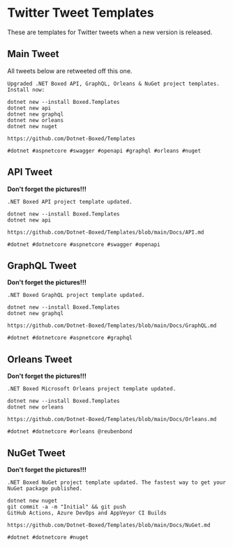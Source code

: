 # Twitter Tweet Templates

These are templates for Twitter tweets when a new version is released.

## Main Tweet

All tweets below are retweeted off this one.

```
Upgraded .NET Boxed API, GraphQL, Orleans & NuGet project templates. Install now:

dotnet new --install Boxed.Templates
dotnet new api
dotnet new graphql
dotnet new orleans
dotnet new nuget

https://github.com/Dotnet-Boxed/Templates

#dotnet #aspnetcore #swagger #openapi #graphql #orleans #nuget
```

## API Tweet

**Don't forget the pictures!!!**

```
.NET Boxed API project template updated.

dotnet new --install Boxed.Templates
dotnet new api

https://github.com/Dotnet-Boxed/Templates/blob/main/Docs/API.md

#dotnet #dotnetcore #aspnetcore #swagger #openapi
```

## GraphQL Tweet

**Don't forget the pictures!!!**

```
.NET Boxed GraphQL project template updated.

dotnet new --install Boxed.Templates
dotnet new graphql

https://github.com/Dotnet-Boxed/Templates/blob/main/Docs/GraphQL.md

#dotnet #dotnetcore #aspnetcore #graphql
```

## Orleans Tweet

**Don't forget the pictures!!!**

```
.NET Boxed Microsoft Orleans project template updated.

dotnet new --install Boxed.Templates
dotnet new orleans

https://github.com/Dotnet-Boxed/Templates/blob/main/Docs/Orleans.md

#dotnet #dotnetcore #orleans @reubenbond
```

## NuGet Tweet

**Don't forget the pictures!!!**

```
.NET Boxed NuGet project template updated. The fastest way to get your NuGet package published.

dotnet new nuget
git commit -a -m "Initial" && git push
GitHub Actions, Azure DevOps and AppVeyor CI Builds

https://github.com/Dotnet-Boxed/Templates/blob/main/Docs/NuGet.md

#dotnet #dotnetcore #nuget
```
